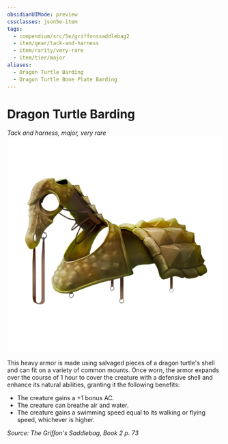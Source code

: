 ```yaml
---
obsidianUIMode: preview
cssclasses: json5e-item
tags:
  - compendium/src/5e/griffonssaddlebag2
  - item/gear/tack-and-harness
  - item/rarity/very-rare
  - item/tier/major
aliases:
  - Dragon Turtle Barding
  - Dragon Turtle Bone Plate Barding
---
```

# Dragon Turtle Barding
*Tack and harness, major, very rare*  
![](https://raw.githubusercontent.com/TheGiddyLimit/homebrew-img/main/img/GriffonsSaddlebag2/Items/Dragon-Turtle-Barding.webp#right)  


This heavy armor is made using salvaged pieces of a dragon turtle's shell and can fit on a variety of common mounts. Once worn, the armor expands over the course of 1 hour to cover the creature with a defensive shell and enhance its natural abilities, granting it the following benefits:

- The creature gains a +1 bonus AC.  
- The creature can breathe air and water.  
- The creature gains a swimming speed equal to its walking or flying speed, whichever is higher.  

*Source: The Griffon's Saddlebag, Book 2 p. 73*

